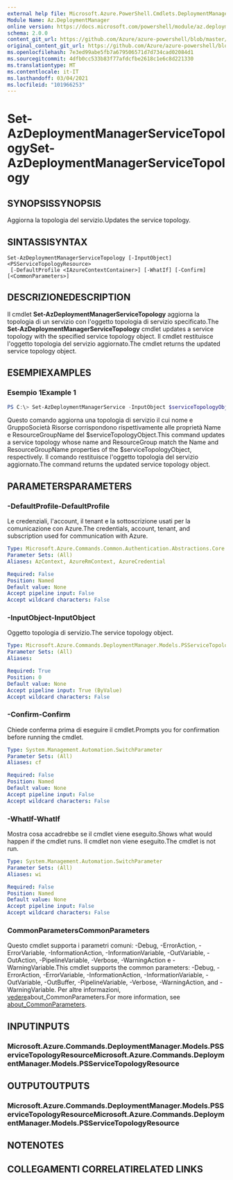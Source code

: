 ```yaml
---
external help file: Microsoft.Azure.PowerShell.Cmdlets.DeploymentManager.dll-Help.xml
Module Name: Az.DeploymentManager
online version: https://docs.microsoft.com/powershell/module/az.deploymentmanager/set-azdeploymentmanagerservicetopology
schema: 2.0.0
content_git_url: https://github.com/Azure/azure-powershell/blob/master/src/DeploymentManager/DeploymentManager/help/Set-AzDeploymentManagerServiceTopology.md
original_content_git_url: https://github.com/Azure/azure-powershell/blob/master/src/DeploymentManager/DeploymentManager/help/Set-AzDeploymentManagerServiceTopology.md
ms.openlocfilehash: 7e3ed99abe5fb7a679506571d7d734cad02084d1
ms.sourcegitcommit: 4dfb0cc533b83f77afdcfbe2618c1e6c8d221330
ms.translationtype: MT
ms.contentlocale: it-IT
ms.lasthandoff: 03/04/2021
ms.locfileid: "101966253"
---
```

# <span data-ttu-id="0f7c9-101">Set-AzDeploymentManagerServiceTopology</span><span class="sxs-lookup"><span data-stu-id="0f7c9-101">Set-AzDeploymentManagerServiceTopology</span></span>

## <span data-ttu-id="0f7c9-102">SYNOPSIS</span><span class="sxs-lookup"><span data-stu-id="0f7c9-102">SYNOPSIS</span></span>
<span data-ttu-id="0f7c9-103">Aggiorna la topologia del servizio.</span><span class="sxs-lookup"><span data-stu-id="0f7c9-103">Updates the service topology.</span></span>

## <span data-ttu-id="0f7c9-104">SINTASSI</span><span class="sxs-lookup"><span data-stu-id="0f7c9-104">SYNTAX</span></span>

```
Set-AzDeploymentManagerServiceTopology [-InputObject] <PSServiceTopologyResource>
 [-DefaultProfile <IAzureContextContainer>] [-WhatIf] [-Confirm] [<CommonParameters>]
```

## <span data-ttu-id="0f7c9-105">DESCRIZIONE</span><span class="sxs-lookup"><span data-stu-id="0f7c9-105">DESCRIPTION</span></span>
<span data-ttu-id="0f7c9-106">Il cmdlet **Set-AzDeploymentManagerServiceTopology** aggiorna la topologia di un servizio con l'oggetto topologia di servizio specificato.</span><span class="sxs-lookup"><span data-stu-id="0f7c9-106">The **Set-AzDeploymentManagerServiceTopology** cmdlet updates a service topology with the specified service topology object.</span></span>
<span data-ttu-id="0f7c9-107">Il cmdlet restituisce l'oggetto topologia del servizio aggiornato.</span><span class="sxs-lookup"><span data-stu-id="0f7c9-107">The cmdlet returns the updated service topology object.</span></span>

## <span data-ttu-id="0f7c9-108">ESEMPI</span><span class="sxs-lookup"><span data-stu-id="0f7c9-108">EXAMPLES</span></span>

### <span data-ttu-id="0f7c9-109">Esempio 1</span><span class="sxs-lookup"><span data-stu-id="0f7c9-109">Example 1</span></span>
```powershell
PS C:\> Set-AzDeploymentManagerService -InputObject $serviceTopologyObject
```

<span data-ttu-id="0f7c9-110">Questo comando aggiorna una topologia di servizio il cui nome e GruppoSocietà Risorse corrispondono rispettivamente alle proprietà Name e ResourceGroupName del $serviceTopologyObject.</span><span class="sxs-lookup"><span data-stu-id="0f7c9-110">This command updates a service topology whose name and ResourceGroup match the Name and ResourceGroupName properties of the $serviceTopologyObject, respectively.</span></span>
<span data-ttu-id="0f7c9-111">Il comando restituisce l'oggetto topologia del servizio aggiornato.</span><span class="sxs-lookup"><span data-stu-id="0f7c9-111">The command returns the updated service topology object.</span></span>

## <span data-ttu-id="0f7c9-112">PARAMETERS</span><span class="sxs-lookup"><span data-stu-id="0f7c9-112">PARAMETERS</span></span>

### <span data-ttu-id="0f7c9-113">-DefaultProfile</span><span class="sxs-lookup"><span data-stu-id="0f7c9-113">-DefaultProfile</span></span>
<span data-ttu-id="0f7c9-114">Le credenziali, l'account, il tenant e la sottoscrizione usati per la comunicazione con Azure.</span><span class="sxs-lookup"><span data-stu-id="0f7c9-114">The credentials, account, tenant, and subscription used for communication with Azure.</span></span>

```yaml
Type: Microsoft.Azure.Commands.Common.Authentication.Abstractions.Core.IAzureContextContainer
Parameter Sets: (All)
Aliases: AzContext, AzureRmContext, AzureCredential

Required: False
Position: Named
Default value: None
Accept pipeline input: False
Accept wildcard characters: False
```

### <span data-ttu-id="0f7c9-115">-InputObject</span><span class="sxs-lookup"><span data-stu-id="0f7c9-115">-InputObject</span></span>
<span data-ttu-id="0f7c9-116">Oggetto topologia di servizio.</span><span class="sxs-lookup"><span data-stu-id="0f7c9-116">The service topology object.</span></span>

```yaml
Type: Microsoft.Azure.Commands.DeploymentManager.Models.PSServiceTopologyResource
Parameter Sets: (All)
Aliases:

Required: True
Position: 0
Default value: None
Accept pipeline input: True (ByValue)
Accept wildcard characters: False
```

### <span data-ttu-id="0f7c9-117">-Confirm</span><span class="sxs-lookup"><span data-stu-id="0f7c9-117">-Confirm</span></span>
<span data-ttu-id="0f7c9-118">Chiede conferma prima di eseguire il cmdlet.</span><span class="sxs-lookup"><span data-stu-id="0f7c9-118">Prompts you for confirmation before running the cmdlet.</span></span>

```yaml
Type: System.Management.Automation.SwitchParameter
Parameter Sets: (All)
Aliases: cf

Required: False
Position: Named
Default value: None
Accept pipeline input: False
Accept wildcard characters: False
```

### <span data-ttu-id="0f7c9-119">-WhatIf</span><span class="sxs-lookup"><span data-stu-id="0f7c9-119">-WhatIf</span></span>
<span data-ttu-id="0f7c9-120">Mostra cosa accadrebbe se il cmdlet viene eseguito.</span><span class="sxs-lookup"><span data-stu-id="0f7c9-120">Shows what would happen if the cmdlet runs.</span></span>
<span data-ttu-id="0f7c9-121">Il cmdlet non viene eseguito.</span><span class="sxs-lookup"><span data-stu-id="0f7c9-121">The cmdlet is not run.</span></span>

```yaml
Type: System.Management.Automation.SwitchParameter
Parameter Sets: (All)
Aliases: wi

Required: False
Position: Named
Default value: None
Accept pipeline input: False
Accept wildcard characters: False
```

### <span data-ttu-id="0f7c9-122">CommonParameters</span><span class="sxs-lookup"><span data-stu-id="0f7c9-122">CommonParameters</span></span>
<span data-ttu-id="0f7c9-123">Questo cmdlet supporta i parametri comuni: -Debug, -ErrorAction, -ErrorVariable, -InformationAction, -InformationVariable, -OutVariable, -OutAction, -PipelineVariable, -Verbose, -WarningAction e -WarningVariable.</span><span class="sxs-lookup"><span data-stu-id="0f7c9-123">This cmdlet supports the common parameters: -Debug, -ErrorAction, -ErrorVariable, -InformationAction, -InformationVariable, -OutVariable, -OutBuffer, -PipelineVariable, -Verbose, -WarningAction, and -WarningVariable.</span></span> <span data-ttu-id="0f7c9-124">Per altre informazioni, [vedere](http://go.microsoft.com/fwlink/?LinkID=113216)about_CommonParameters.</span><span class="sxs-lookup"><span data-stu-id="0f7c9-124">For more information, see [about_CommonParameters](http://go.microsoft.com/fwlink/?LinkID=113216).</span></span>

## <span data-ttu-id="0f7c9-125">INPUT</span><span class="sxs-lookup"><span data-stu-id="0f7c9-125">INPUTS</span></span>

### <span data-ttu-id="0f7c9-126">Microsoft.Azure.Commands.DeploymentManager.Models.PSServiceTopologyResource</span><span class="sxs-lookup"><span data-stu-id="0f7c9-126">Microsoft.Azure.Commands.DeploymentManager.Models.PSServiceTopologyResource</span></span>

## <span data-ttu-id="0f7c9-127">OUTPUT</span><span class="sxs-lookup"><span data-stu-id="0f7c9-127">OUTPUTS</span></span>

### <span data-ttu-id="0f7c9-128">Microsoft.Azure.Commands.DeploymentManager.Models.PSServiceTopologyResource</span><span class="sxs-lookup"><span data-stu-id="0f7c9-128">Microsoft.Azure.Commands.DeploymentManager.Models.PSServiceTopologyResource</span></span>

## <span data-ttu-id="0f7c9-129">NOTE</span><span class="sxs-lookup"><span data-stu-id="0f7c9-129">NOTES</span></span>

## <span data-ttu-id="0f7c9-130">COLLEGAMENTI CORRELATI</span><span class="sxs-lookup"><span data-stu-id="0f7c9-130">RELATED LINKS</span></span>
